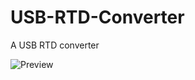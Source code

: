 # USB-RTD-Converter
A USB RTD converter

![Preview](https://github.com/PY1CX/USB-RTD-Converter/blob/master/HW/OUTPUT%20FILES/IMG3D.png?raw=true)
